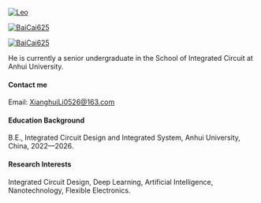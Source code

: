 

[![Leo](https://img.shields.io/badge/Leo-%23faf5f5?logo=zhihu)](https://www.zhihu.com/people/leo-17-85-70) <br>

[![BaiCai625](https://img.shields.io/badge/%E7%99%BD%E8%8F%9C-%23FFFFFF?style=social&logo=xiaohongshu)](https://www.xiaohongshu.com/user/profile/60d9df450000000020026e10?m_source=itab)<br>

[![BaiCai625](https://img.shields.io/badge/BaiCai625-Github-blue?logo=github)](https://github.com/BaiCai625)

He is currently a senior undergraduate in the School of Integrated Circuit at Anhui University.

#### Contact me

Email: XianghuiLi0526@163.com

#### Education Background
B.E., Integrated Circuit Design and Integrated System, Anhui University, China, 2022—2026.

#### Research Interests
Integrated Circuit Design, Deep Learning, Artificial Intelligence, Nanotechnology, Flexible Electronics.

